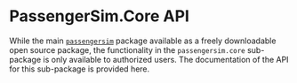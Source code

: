 
# PassengerSim.Core API

While the main [`passengersim`](..) package available as a freely downloadable
open source package, the functionality in the `passengersim.core` sub-package 
is only available to authorized users.  The documentation of the API for this 
sub-package is provided here. 
